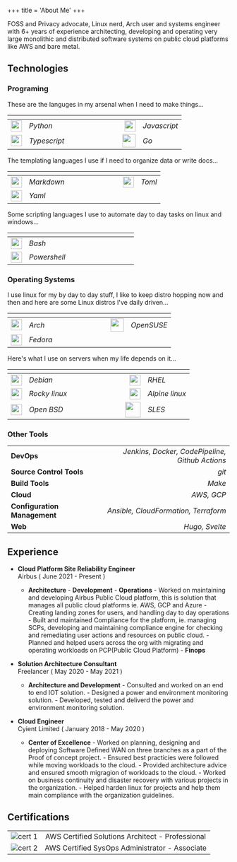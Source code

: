 +++
title = 'About Me'
+++

FOSS and Privacy advocate, Linux nerd, Arch user and systems engineer with 6+ years of experience architecting, developing and operating very large monolithic and distributed software systems on public cloud platforms like AWS and bare metal.

## Technologies

### Programing

These are the languges in my arsenal when I need to make things...

|                                                          |              | <div style="width:100px"></div> |                                                      |              |
| -------------------------------------------------------: | :----------- | ------------------------------- | ---------------------------------------------------: | :----------- |
|     <img src="/icons/python.svg" width="25" height="25"> | _Python_     |                                 |     <img src="/icons/js.svg" width="25" height="25"> | _Javascript_ |
| <img src="/icons/typescript.svg" width="25" height="25"> | _Typescript_ |                                 | <img src="/icons/golang.svg" width="30" height="30"> | _Go_         |

The templating languages I use if I need to organize data or write docs...

|                                                        |            | <div style="width:100px"></div> |                                                    |        |
| -----------------------------------------------------: | :--------- | ------------------------------- | -------------------------------------------------: | :----- |
| <img src="/icons/markdown.svg" width="25" height="25"> | _Markdown_ |                                 | <img src="/icons/toml.svg" width="25" height="25"> | _Toml_ |
|     <img src="/icons/yaml.svg" width="25" height="25"> | _Yaml_     |                                 |                                                    |        |

Some scripting languages I use to automate day to day tasks on linux and windows...

|                                                          |              | <div style="width:100px"></div> |     |     |
| -------------------------------------------------------: | :----------- | ------------------------------- | --: | :-- |
|       <img src="/icons/bash.svg" width="25" height="25"> | _Bash_       |                                 |     |     |
| <img src="/icons/powershell.svg" width="25" height="25"> | _Powershell_ |                                 |     |     |

### Operating Systems

I use linux for my by day to day stuff, I like to keep distro hopping now and then and here are some Linux distros I've daily driven...

|                                                      |          | <div style="width:100px"></div> |                                                        |            |
| ---------------------------------------------------: | :------- | ------------------------------- | -----------------------------------------------------: | :--------- |
|   <img src="/icons/arch.svg" width="25" height="25"> | _Arch_   |                                 | <img src="/icons/opensuse.svg" width="30" height="30"> | _OpenSUSE_ |
| <img src="/icons/fedora.svg" width="25" height="25"> | _Fedora_ |                                 |                                                        |            |

Here's what I use on servers when my life depends on it...

|                                                       |               | <div style="width:100px"></div> |                                                      |                |
| ----------------------------------------------------: | :------------ | ------------------------------- | ---------------------------------------------------: | :------------- |
|  <img src="/icons/debian.svg" width="25" height="25"> | _Debian_      |                                 | <img src="/icons/redhat.svg" width="25" height="25"> | _RHEL_         |
|   <img src="/icons/rocky.svg" width="25" height="25"> | _Rocky linux_ |                                 | <img src="/icons/alpine.png" width="25" height="25"> | _Alpine linux_ |
| <img src="/icons/openbsd.svg" width="25" height="25"> | _Open BSD_    |                                 |   <img src="/icons/sles.svg" width="35" height="35"> | _SLES_         |

### Other Tools

|                              |                                                 |
| :--------------------------- | ----------------------------------------------: |
| **DevOps**                   | _Jenkins, Docker, CodePipeline, Github Actions_ |
| **Source Control Tools**     |                                           _git_ |
| **Build Tools**              |                                          _Make_ |
| **Cloud**                    |                                      _AWS, GCP_ |
| **Configuration Management** |            _Ansible, CloudFormation, Terraform_ |
| **Web**                      |                                  _Hugo, Svelte_ |

## Experience

- **Cloud Platform Site Reliability Engineer**  
  Airbus ( June 2021 - Present )

  - **Architecture** - **Development** - **Operations** - Worked on maintaining and developing Airbus Public Cloud platform, this is solution that manages all public cloud platforms ie. AWS, GCP and Azure - Creating landing zones for users, and handling day to day operations - Built and maintained Compliance for the platform, ie. managing SCPs, developing and maintaining compliance engine for checking and remediating user actions and resources on public cloud. - Planned and helped users across the org with migrating and operating workloads on PCP(Public Cloud Platform) - **Finops**

- **Solution Architecture Consultant**  
  Freelancer ( May 2020 - May 2021 )

  - **Architecture and Development** - Consulted and worked on an end to end IOT solution. - Designed a power and environment monitoring solution. - Developed, tested and deliverd the power and environment monitoring solution.

- **Cloud Engineer**  
  Cyient Limited ( January 2018 - May 2020 )
  - **Center of Excellence** - Worked on planning, designing and deploying Software Defined WAN on three branches as a part of the Proof of concept project. - Ensured best practicies were followed while moving workloads to the cloud. - Provided architecture advice and ensured smooth migragion of workloads to the cloud. - Worked on business continuity and disaster recovery with various projects in the organization. - Helped harden linux for projects and help them main compliance with the organization guidelines.

## Certifications

|                                                                       |                                                  |
| :-------------------------------------------------------------------: | :----------------------------------------------: |
| ![cert 1](/images/aws-certified-solutions-architect-professional.png) | AWS Certified Solutions Architect - Professional |
|  ![cert 2](/images/aws-certified-sysops-administrator-associate.png)  |  AWS Certified SysOps Administrator - Associate  |

